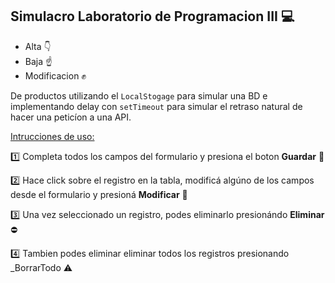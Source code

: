 ## Simulacro Laboratorio de Programacion III 💻

+ Alta 👇
+ Baja ☝️ 
+ Modificacion ✊

De productos utilizando el `LocalStogage` para simular una BD e implementando delay con `setTimeout` para simular el retraso natural de hacer una peticíon a una API.

<u>Intrucciones de uso:</u>

1️⃣ Completa todos los campos del formulario y presiona el boton **Guardar** 💾

2️⃣ Hace click sobre el registro en la tabla, modificá algúno de los campos desde el formulario y presioná **Modificar** 🔧

3️⃣ Una vez seleccionado un registro, podes eliminarlo presionándo **Eliminar**  ⛔

4️⃣ Tambien podes eliminar eliminar todos los registros presionando _BorrarTodo ⚠️ 

